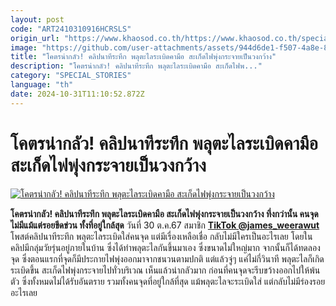 ```yaml
---
layout: post
code: "ART2410310916HCRSLS"
origin_url: "https://www.khaosod.co.th/https://www.khaosod.co.th/special-stories/news_9483348"
image: "https://github.com/user-attachments/assets/944d6de1-f507-4a8e-8186-bf96835a94e9"
title: "โคตรน่ากลัว! คลิปนาทีระทึก พลุตะไลระเบิดคามือ สะเก็ดไฟพุ่งกระจายเป็นวงกว้าง"
description: "โคตรน่ากลัว! คลิปนาทีระทึก พลุตะไลระเบิดคามือ สะเก็ดไฟพ..."
category: "SPECIAL_STORIES"
language: "th"
date: 2024-10-31T11:10:52.872Z
---
```


# โคตรน่ากลัว! คลิปนาทีระทึก พลุตะไลระเบิดคามือ สะเก็ดไฟพุ่งกระจายเป็นวงกว้าง

[![โคตรน่ากลัว! คลิปนาทีระทึก พลุตะไลระเบิดคามือ สะเก็ดไฟพุ่งกระจายเป็นวงกว้าง](https://www.khaosod.co.th/wpapp/uploads/2024/10/rocket.jpg "โคตรน่ากลัว! คลิปนาทีระทึก พลุตะไลระเบิดคามือ สะเก็ดไฟพุ่งกระจายเป็นวงกว้าง")](https://www.khaosod.co.th/wpapp/uploads/2024/10/rocket.jpg)

**โคตรน่ากลัว! คลิปนาทีระทึก พลุตะไลระเบิดคามือ สะเก็ดไฟพุ่งกระจายเป็นวงกว้าง ทึ่งกว่านั้น คนจุดไม่มีแม้แต่รอยขีดข่วน ทั้งที่อยู่ใกล้สุด**
วันที่ 30 ต.ค.67 สมาชิก **[TikTok @james\_weerawut](https://www.tiktok.com/@james_weerawut/video/7427166908765506824)** โพสต์คลิปนาทีระทึก พลุตะไลระเบิดใส่คนจุด แต่มีเรื่องเหลือเชื่อ กลับไม่มีใครเป็นอะไรเลย
โดยในคลิปมีกลุ่มวัยรุ่นอยู่ภายในบ้าน ซึ่งได้ทำพลุตะไลกันขึ้นมาเอง ซึ่งขนาดไม่ใหญ่มาก จากนั้นก็ได้ทดลองจุด ซึ่งตอนแรกที่จุดก็มีประกายไฟพุ่งออกมาจากชนวนตามปกติ
แต่แล้วจู่ๆ แค่ไม่กี่วินาที พลุตะไลก็เกิดระเบิดขึ้น สะเก็ดไฟพุ่งกระจายไปทั่วบริเวณ เห็นแล้วน่ากลัวมาก ก่อนที่คนจุดจะรีบขว้างออกไปให้พ้นตัว ซึ่งทั้งหมดไม่ได้รับอันตราย รวมทั้งคนจุดที่อยู่ใกล้ที่สุด แม้พลุตะไลจะระเบิดใส่ แต่กลับไม่มีร่องรอยอะไรเลย

